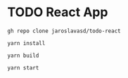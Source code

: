 # TODO React App

```
gh repo clone jaroslavasd/todo-react

yarn install

yarn build

yarn start
```
